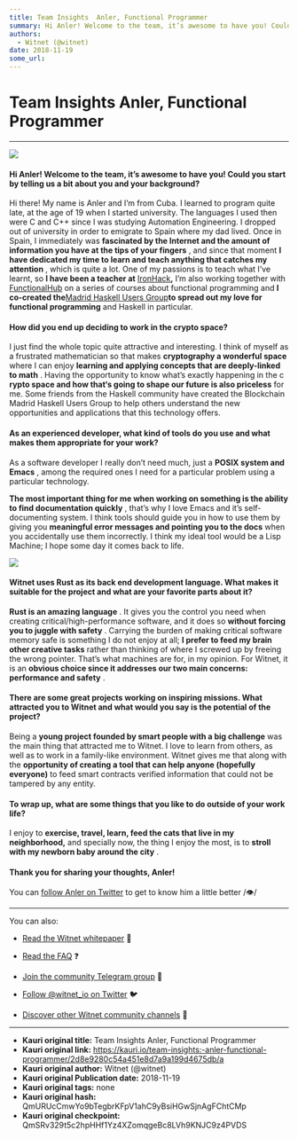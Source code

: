 ```yaml
---
title: Team Insights  Anler, Functional Programmer
summary: Hi Anler! Welcome to the team, it’s awesome to have you! Could you start by telling us a bit about you and your background? Hi there! My name is Anler and I’m from Cuba. I learned to program quite late, at the age of 19 when I started university. The languages I used then were C and C++ since I was studying Automation Engineering. I dropped out of university in order to emigrate to Spain where my dad lived. Once in Spain, I immediately was fascinated by the Internet and the amount of information
authors:
  - Witnet (@witnet)
date: 2018-11-19
some_url: 
---
```


# Team Insights  Anler, Functional Programmer



----


![](https://cdn-images-1.medium.com/max/1200/1*VpV3jtfqCKbRVuPm44MCQQ.png)


#### Hi Anler! Welcome to the team, it’s awesome to have you! Could you start by telling us a bit about you and your background?
Hi there! My name is Anler and I’m from Cuba. I learned to program quite late, at the age of 19 when I started university. The languages I used then were C and C++ since I was studying Automation Engineering. I dropped out of university in order to emigrate to Spain where my dad lived. Once in Spain, I immediately was 
**fascinated by the Internet and the amount of information you have at the tips of your fingers**
 , and since that moment 
**I have dedicated my time to learn and teach anything that catches my attention**
 , which is quite a lot.
One of my passions is to teach what I’ve learnt, so 
**I have been a teacher at** [IronHack](http://ironhack.com)**,** I’m also working together with [FunctionalHub](https://functionalhub.thinkific.com/) on a series of courses about functional programming and **I co-created the**[Madrid Haskell Users Group](https://www.meetup.com/es-ES/Haskell-MAD/)**to spread out my love for functional programming** and Haskell in particular.

#### How did you end up deciding to work in the crypto space?
I just find the whole topic quite attractive and interesting. I think of myself as a frustrated mathematician so that makes 
**cryptography a wonderful space**
 where I can enjoy 
**learning and applying concepts that are deeply-linked to math**
 .
Having the opportunity to know what’s exactly happening in the c 
**rypto space and how that‘s going to shape our future is also priceless**
 for me. Some friends from the Haskell community have created the Blockchain Madrid Haskell Users Group to help others understand the new opportunities and applications that this technology offers.

#### As an experienced developer, what kind of tools do you use and what makes them appropriate for your work?
As a software developer I really don’t need much, just a 
**POSIX system and Emacs**
 , among the required ones I need for a particular problem using a particular technology.
 
**The most important thing for me when working on something is the ability to find documentation quickly**
 , that’s why I love Emacs and it’s self-documenting system. I think tools should guide you in how to use them by giving you 
**meaningful error messages and pointing you to the docs**
 when you accidentally use them incorrectly. I think my ideal tool would be a Lisp Machine; I hope some day it comes back to life.

![](https://cdn-images-1.medium.com/max/2000/1*UCUI0SxniJDJBvzVD2XnAQ.jpeg)


#### Witnet uses Rust as its back end development language. What makes it suitable for the project and what are your favorite parts about it?
 
**Rust is an amazing language**
 . It gives you the control you need when creating critical/high-performance software, and it does so 
**without forcing you to juggle with safety**
 . Carrying the burden of making critical software memory safe is something I do not enjoy at all; 
**I prefer to feed my brain other creative tasks**
 rather than thinking of where I screwed up by freeing the wrong pointer. That’s what machines are for, in my opinion.
For Witnet, it is an 
**obvious choice since it addresses our two main concerns: performance and safety**
 .

#### There are some great projects working on inspiring missions. What attracted you to Witnet and what would you say is the potential of the project?
Being a 
**young project founded by smart people with a big challenge**
 was the main thing that attracted me to Witnet. I love to learn from others, as well as to work in a family-like environment.
Witnet gives me that along with the 
**opportunity of creating a tool that can help anyone (hopefully everyone)**
 to feed smart contracts verified information that could not be tampered by any entity.

#### To wrap up, what are some things that you like to do outside of your work life?
I enjoy to 
**exercise, travel, learn, feed the cats that live in my neighborhood,**
 and specially now, the thing I enjoy the most, is to 
**stroll with my newborn baby around the city**
 .

#### Thank you for sharing your thoughts, Anler!
You can 
[follow Anler on Twitter](https://twitter.com/anler)
 to get to know him a little better /👁/

----

You can also:



 *  [Read the Witnet whitepaper](https://witnet.io/static/witnet-whitepaper.pdf) 📃

 *  [Read the FAQ](https://witnet.io/#/faq) ❓

 *  [Join the community Telegram group](https://t.me/witnetio) 💬

 *  [Follow @witnet_io on Twitter](https://twitter.com/witnet_io) 🐦

 *  [Discover other Witnet community channels](https://witnet.io/#/contact) 👥



---

- **Kauri original title:** Team Insights  Anler, Functional Programmer
- **Kauri original link:** https://kauri.io/team-insights:-anler-functional-programmer/2d8e9280c54a451e8d7a9a199d4675db/a
- **Kauri original author:** Witnet (@witnet)
- **Kauri original Publication date:** 2018-11-19
- **Kauri original tags:** none
- **Kauri original hash:** QmURUcCmwYo9bTegbrKFpV1ahC9yBsiHGwSjnAgFChtCMp
- **Kauri original checkpoint:** QmSRv329t5c2hpHHf1Yz4XZomqgeBc8LVh9KNJC9z4PVDS



